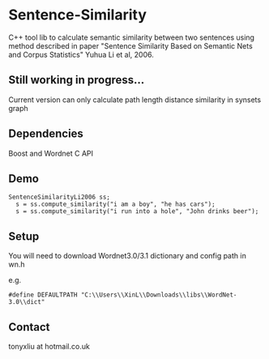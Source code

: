 Sentence-Similarity
===================
C++ tool lib to calculate semantic similarity between two sentences using method described in paper "Sentence Similarity Based on Semantic Nets
and Corpus Statistics" Yuhua Li et al, 2006.


Still working in progress...
----------------------------
Current version can only calculate path length distance similarity in synsets graph


Dependencies
------------
Boost and Wordnet C API


Demo
----
    SentenceSimilarityLi2006 ss;
	  s = ss.compute_similarity("i am a boy", "he has cars");
	  s = ss.compute_similarity("i run into a hole", "John drinks beer");
	
	
Setup
-----
You will need to download Wordnet3.0/3.1 dictionary and config path in wn.h

  e.g. 
   
    #define DEFAULTPATH	"C:\\Users\\XinL\\Downloads\\libs\\WordNet-3.0\\dict"
    
    
Contact
-------
tonyxliu at hotmail.co.uk

